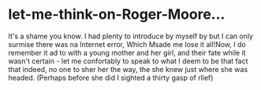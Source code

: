 # let-me-think-on-Roger-Moore...
It's a shame you know. I had plenty to introduce by myself by but I can only surmise there was na Internet error, Which Msade me lose it all!Now, I do remember it ad to with a young mother and her girl, and their fate while it wasn't certain - let me confortably to speak to what I deem to be that fact that indeed, no one to sher her the way, the she knew just where she was headed. (Perhaps before she did I sighted a thirty gasp of rlief)
